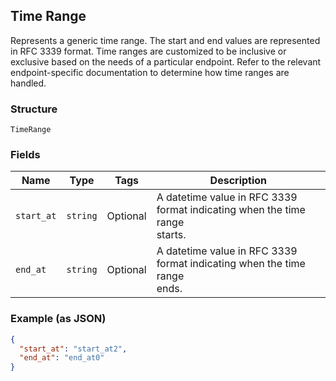 ## Time Range

Represents a generic time range. The start and end values are
represented in RFC 3339 format. Time ranges are customized to be
inclusive or exclusive based on the needs of a particular endpoint.
Refer to the relevant endpoint-specific documentation to determine
how time ranges are handled.

### Structure

`TimeRange`

### Fields

| Name | Type | Tags | Description |
|  --- | --- | --- | --- |
| `start_at` | `string` | Optional | A datetime value in RFC 3339 format indicating when the time range<br>starts. |
| `end_at` | `string` | Optional | A datetime value in RFC 3339 format indicating when the time range<br>ends. |

### Example (as JSON)

```json
{
  "start_at": "start_at2",
  "end_at": "end_at0"
}
```

